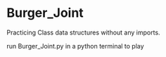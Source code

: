 # Burger_Joint
Practicing Class data structures without any imports.

run Burger_Joint.py in a python terminal to play
